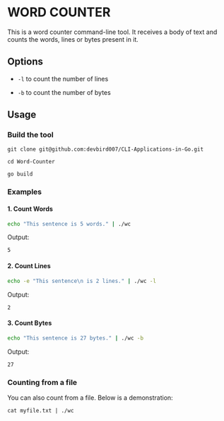 # WORD COUNTER
This is a word counter command-line tool. It receives a body of text and counts the words, lines or bytes present in it.

## Options

- `-l` to count the number of lines

- `-b` to count the number of bytes


## Usage
### Build the tool
```
git clone git@github.com:devbird007/CLI-Applications-in-Go.git

cd Word-Counter

go build
```


### Examples
#### 1. Count Words
```bash
echo "This sentence is 5 words." | ./wc 
```

Output:
```
5
```

#### 2. Count Lines
```bash
echo -e "This sentence\n is 2 lines." | ./wc -l
```
Output:
```
2
```

#### 3. Count Bytes
```bash
echo "This sentence is 27 bytes." | ./wc -b
```
Output:
```
27
```

### Counting from a file
You can also count from a file. Below is a demonstration:
```
cat myfile.txt | ./wc
```